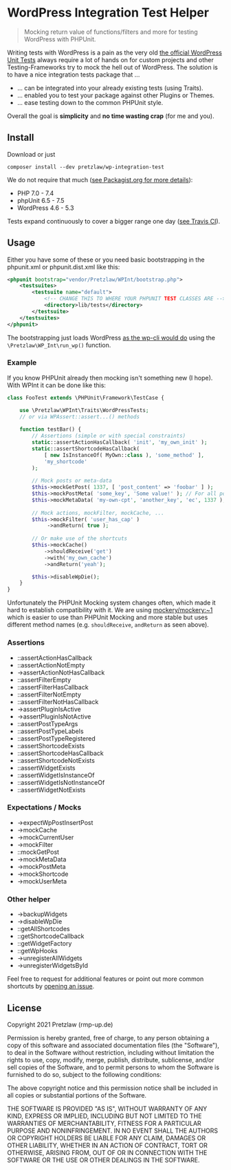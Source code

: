 # WordPress Integration Test Helper

> Mocking return value of functions/filters and more for testing WordPress with PHPUnit.

Writing tests with WordPress is a pain as the very old
[the official WordPress Unit Tests](https://make.wordpress.org/core/handbook/testing/automated-testing/phpunit/)
always require a lot of hands on for custom projects
and other Testing-Frameworks try to mock the hell out of WordPress.
The solution is to have a nice integration tests package that ...

- ... can be integrated into your already existing tests (using Traits).
- ... enabled you to test your package against other Plugins or Themes.
- ... ease testing down to the common PHPUnit style.

Overall the goal is **simplicity** and **no time wasting crap** (for me and you).

## Install

Download or just

    composer install --dev pretzlaw/wp-integration-test

We do not require that much
([see Packagist.org for more details](https://packagist.org/packages/pretzlaw/wp-integration-test)):

- PHP 7.0 - 7.4
- phpUnit 6.5 - 7.5
- WordPress 4.6 - 5.3

Tests expand continuously to cover a bigger range one day
([see Travis CI](https://travis-ci.org/pretzlaw/wp-integration-test)).


## Usage

Either you have some of these or you need basic bootstrapping
in the phpunit.xml or phpunit.dist.xml like this:

```xml
<phpunit bootstrap="vendor/Pretzlaw/WPInt/bootstrap.php">
	<testsuites>
		<testsuite name="default">
		    <!-- CHANGE THIS TO WHERE YOUR PHPUNIT TEST CLASSES ARE -->
			<directory>lib/tests</directory>
		</testsuite>
	</testsuites>
</phpunit>
```

The bootstrapping just loads WordPress
[as the wp-cli would do](https://github.com/wp-cli/wp-cli/blob/master/php/wp-cli.php)
using the `\Pretzlaw\WP_Int\run_wp()` function.


### Example

If you know PHPUnit already then mocking isn't something new (I hope).
With WPInt it can be done like this:

```php
class FooTest extends \PHPUnit\Framework\TestCase {

    use \Pretzlaw\WPInt\Traits\WordPressTests;
    // or via WPAssert::assert...() methods 
    
    function testBar() {
        // Assertions (simple or with special constraints)
        static::assertActionHasCallback( 'init', 'my_own_init' );
        static::assertShortcodeHasCallback(
            [ new IsInstanceOf( MyOwn::class ), 'some_method' ],
            'my_shortcode'
        );
        
        // Mock posts or meta-data
        $this->mockGetPost( 1337, [ 'post_content' => 'foobar' ] );
        $this->mockPostMeta( 'some_key', 'Some value!' ); // For all posts
        $this->mockMetaData( 'my-own-cpt', 'another_key', 'ec', 1337 ); // Just for ID 1337
        
        // Mock actions, mockFilter, mockCache, ...
        $this->mockFilter( 'user_has_cap' )
             ->andReturn( true );
        
        // Or make use of the shortcuts
        $this->mockCache()
            ->shouldReceive('get')
            ->with('my_own_cache')
            ->andReturn('yeah');

        $this->disableWpDie();
    }
}
```

Unfortunately the PHPUnit Mocking system changes often,
which made it hard to establish compatibility with it.
We are using
[mockery/mockery:~1](https://packagist.org/packages/mockery/mockery)
which is easier to use than PHPUnit Mocking and more stable but uses
different method names (e.g. `shouldReceive`, `andReturn` as seen above).


### Assertions

* ::assertActionHasCallback
* ::assertActionNotEmpty
* ->assertActionNotHasCallback
* ::assertFilterEmpty
* ::assertFilterHasCallback
* ::assertFilterNotEmpty
* ::assertFilterNotHasCallback
* ->assertPluginIsActive
* ->assertPluginIsNotActive
* ::assertPostTypeArgs
* ::assertPostTypeLabels
* ::assertPostTypeRegistered
* ::assertShortcodeExists
* ::assertShortcodeHasCallback
* ::assertShortcodeNotExists
* ::assertWidgetExists
* ::assertWidgetIsInstanceOf
* ::assertWidgetIsNotInstanceOf
* ::assertWidgetNotExists

### Expectations / Mocks

* ->expectWpPostInsertPost
* ->mockCache
* ->mockCurrentUser
* ->mockFilter
* ::mockGetPost
* ->mockMetaData
* ->mockPostMeta
* ->mockShortcode
* ->mockUserMeta


### Other helper

* ->backupWidgets
* ->disableWpDie
* ::getAllShortcodes
* ::getShortcodeCallback
* ::getWidgetFactory
* ::getWpHooks
* ->unregisterAllWidgets
* ->unregisterWidgetsById

Feel free to request for additional features or point out more common shortcuts
by [opening an issue](https://github.com/pretzlaw/wp-integration-test/issues).


## License

Copyright 2021 Pretzlaw (rmp-up.de)

Permission is hereby granted, free of charge, to any person obtaining a copy of this software
and associated documentation files (the "Software"), to deal in the Software without restriction,
including without limitation the rights to use, copy, modify, merge, publish, distribute, sublicense,
and/or sell copies of the Software, and to permit persons to whom the Software is furnished to do so,
subject to the following conditions:

The above copyright notice and this permission notice shall be included in all copies
or substantial portions of the Software.

THE SOFTWARE IS PROVIDED "AS IS", WITHOUT WARRANTY OF ANY KIND, EXPRESS OR IMPLIED,
INCLUDING BUT NOT LIMITED TO THE WARRANTIES OF MERCHANTABILITY, FITNESS FOR A PARTICULAR PURPOSE
AND NONINFRINGEMENT.
IN NO EVENT SHALL THE AUTHORS OR COPYRIGHT HOLDERS BE LIABLE FOR ANY CLAIM, DAMAGES OR OTHER LIABILITY,
WHETHER IN AN ACTION OF CONTRACT, TORT OR OTHERWISE, ARISING FROM, OUT OF
OR IN CONNECTION WITH THE SOFTWARE OR THE USE OR OTHER DEALINGS IN THE SOFTWARE.
